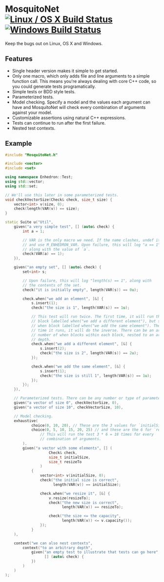 # MosquitoNet [![Linux / OS X Build Status](https://img.shields.io/travis/simon-bourne/Enhedron/master.svg?label=Linux%20/%20OS%20X%20build)](https://travis-ci.org/simon-bourne/Enhedron) [![Windows Build Status](https://img.shields.io/appveyor/ci/simon-bourne/enhedron/master.svg?label=Windows%20build)](https://ci.appveyor.com/project/simon-bourne/enhedron)

Keep the bugs out on Linux, OS X and Windows.

## Features

  * Single header version makes it simple to get started.
  * Only one macro, which only adds file and line arguments to a simple function call. This means you're always dealing
    with core C++ code, so you could generate tests programatically.
  * Simple tests or BDD style tests.
  * Parameterized tests.
  * Model checking. Specify a model and the values each argument can have and MosquitoNet will check every combination
    of arguments against your model.
  * Customizable assertions using natural C++ expressions.
  * Tests can continue to run after the first failure.
  * Nested test contexts.

## Example

```C++
#include "MosquitoNet.h"

#include <vector>
#include <set>

using namespace Enhedron::Test;
using std::vector;
using std::set;

// We'll use this later in some parameterized tests.
void checkVectorSize(Check& check, size_t size) {
    vector<int> v(size, 0);
    check(length(VAR(v)) == size);
}

static Suite u("Util",
    given("a very simple test", [] (auto& check) {
        int a = 1;

        // VAR is the only macro we need. If the name clashes, undef it
        // and use M_ENHEDRON_VAR. Upon failure, this will log "a == 1",
        // along with the value of `a`.
        check(VAR(a) == 1);
    }),

    given("an empty set", [] (auto& check) {
        set<int> s;

        // Upon failure, this will log "length(s) == 1", along with
        // the contents of the set.
        check("it is initially empty", length(VAR(s)) == 0u);

        check.when("we add an element", [&] {
            s.insert(1);
            check("the size is 1", length(VAR(s)) == 1u);

            // This test will run twice. The first time, it will run the when
            // block labelled when("we add a different element"), but skip the
            // when block labelled when("we add the same element"). The second
            // time it runs, it will do the inverse. There can be an arbitrary
            // number of when blocks within each block, nested to an arbitrary
            // depth.
            check.when("we add a different element", [&] {
                s.insert(2);
                check("the size is 2", length(VAR(s)) == 2u);
            });

            check.when("we add the same element", [&] {
                s.insert(1);
                check("the size is still 1", length(VAR(s)) == 1u);
            });
        });
    }),

    // Parameterized tests. There can be any number or type of parameters.
    given("a vector of size 0", checkVectorSize, 0),
    given("a vector of size 10", checkVectorSize, 10),

    // Model checking.
    exhaustive(
            choice(0, 10, 20), // These are the 3 values for `initialSize`.
            choice(0, 5, 10, 15, 20, 25) // and these are the 6 for `resizeTo`.
                // This will run the test 3 * 6 = 18 times for every
                // combination of arguments.
        ).
        given("a vector with some elements", [] (
                    Check& check,
                    size_t initialSize,
                    size_t resizeTo
                )
            {
                vector<int> v(initialSize, 0);
                check("the initial size is correct",
                      length(VAR(v)) == initialSize);

                check.when("we resize it", [&] {
                    v.resize(resizeTo);
                    check("the new size is correct",
                          length(VAR(v)) == resizeTo);

                    check("the size <= the capacity",
                          length(VAR(v)) <= v.capacity());
                });
            }
    ),

    context("we can also nest contexts",
        context("to an arbitrary depth",
            given("an empty test to illustrate that tests can go here",
                  [] (auto& check) {
            })
        )
    )
);

```
  